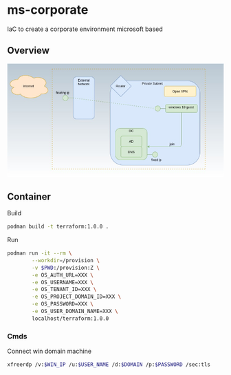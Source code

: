 # ms-corporate
IaC to create a corporate environment microsoft based

## Overview

![Overview](docs/diagrams/overview.jpg?raw=true)

## Container

Build
```bash
podman build -t terraform:1.0.0 .
```

Run
```bash
podman run -it --rm \
        --workdir=/provision \
        -v $PWD:/provision:Z \
        -e OS_AUTH_URL=XXX \
        -e OS_USERNAME=XXX \
        -e OS_TENANT_ID=XXX \
        -e OS_PROJECT_DOMAIN_ID=XXX \
        -e OS_PASSWORD=XXX \
        -e OS_USER_DOMAIN_NAME=XXX \
        localhost/terraform:1.0.0
```

### Cmds

Connect win domain machine

```bash
xfreerdp /v:$WIN_IP /u:$USER_NAME /d:$DOMAIN /p:$PASSWORD /sec:tls
```
